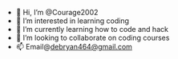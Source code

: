 - 👋 Hi, I’m @Courage2002
- 👀 I’m interested in learning coding 
- 🌱 I’m currently learning how to code and hack
- 💞️ I’m looking to collaborate on coding courses 
- 📫 Email@debryan464@gmail.com

<!---
Courage2002/Courage2002 is a ✨ special ✨ repository because its `README.md` (this file) appears on your GitHub profile.
You can click the Preview link to take a look at your changes.
--->
